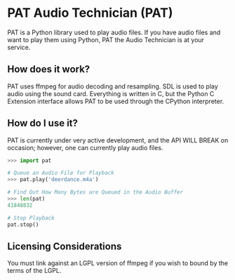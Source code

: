 # PAT Audio Technician (PAT)
PAT is a Python library used to play audio files. If you have audio files and want to play them using 
Python, PAT the Audio Technician is at your service.

## How does it work?
PAT uses ffmpeg for audio decoding and resampling. SDL is used to play audio using the sound card. 
Everything is written in C, but the Python C Extension interface allows PAT to be used through the 
CPython interpreter.

## How do I use it?
PAT is currently under very active development, and the API WILL BREAK on occasion; however, one 
can currently play audio files.
```python
>>> import pat

# Queue an Audio File for Playback
>>> pat.play('deerdance.m4a')

# Find Out How Many Bytes are Queued in the Audio Buffer
>>> len(pat)
41848832

# Stop Playback
pat.stop()
```

## Licensing Considerations
You must link against an LGPL version of ffmpeg if you wish to bound by the terms of the LGPL.

